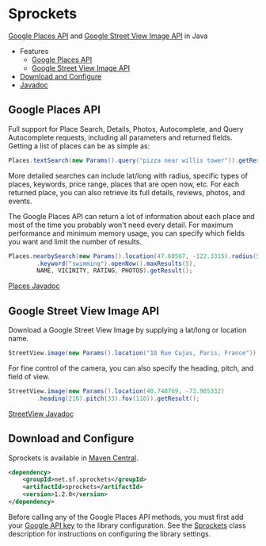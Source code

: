 Sprockets
=========

[Google Places API][1] and [Google Street View Image API][2] in Java

* Features
    * [Google Places API](#google-places-api)
    * [Google Street View Image API](#google-street-view-image-api)
* [Download and Configure](#download-and-configure)
* [Javadoc][3]

Google Places API
-----------------

Full support for Place Search, Details, Photos, Autocomplete, and Query Autocomplete requests, including all parameters and returned fields.  Getting a list of places can be as simple as:

```java
Places.textSearch(new Params().query("pizza near willis tower")).getResult();
```

More detailed searches can include lat/long with radius, specific types of places, keywords, price range, places that are open now, etc.  For each returned place, you can also retrieve its full details, reviews, photos, and events.

The Google Places API can return a lot of information about each place and most of the time you probably won't need every detail.  For maximum performance and minimum memory usage, you can specify which fields you want and limit the number of results.

```java
Places.nearbySearch(new Params().location(47.60567, -122.3315).radius(5000)
        .keyword("swimming").openNow().maxResults(5),
        NAME, VICINITY, RATING, PHOTOS).getResult();
```

[Places Javadoc][7]

Google Street View Image API
----------------------------

Download a Google Street View Image by supplying a lat/long or location name.

```java
StreetView.image(new Params().location("18 Rue Cujas, Paris, France")).getResult();
```

For fine control of the camera, you can also specify the heading, pitch, and field of view.

```java
StreetView.image(new Params().location(40.748769, -73.985332)
        .heading(210).pitch(33).fov(110)).getResult();
```

[StreetView Javadoc][8]

Download and Configure
----------------------

Sprockets is available in [Maven Central][4].

```xml
<dependency>
    <groupId>net.sf.sprockets</groupId>
    <artifactId>sprockets</artifactId>
    <version>1.2.0</version>
</dependency>
```

Before calling any of the Google Places API methods, you must first add your [Google API key][5] to the library configuration.  See the [Sprockets][6] class description for instructions on configuring the library settings.

[1]: https://developers.google.com/places/
[2]: https://developers.google.com/maps/documentation/streetview/
[3]: http://pushbit.github.io/sprockets/java/apidocs/
[4]: https://search.maven.org/#artifactdetails|net.sf.sprockets|sprockets|1.2.0|jar
[5]: https://code.google.com/apis/console/
[6]: http://pushbit.github.io/sprockets/java/apidocs/index.html?net/sf/sprockets/Sprockets.html
[7]: http://pushbit.github.io/sprockets/java/apidocs/index.html?net/sf/sprockets/google/Places.html
[8]: http://pushbit.github.io/sprockets/java/apidocs/index.html?net/sf/sprockets/google/StreetView.html
